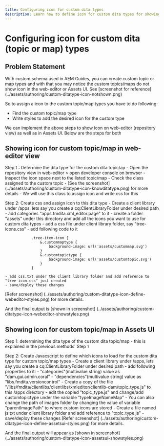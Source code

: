 ```yaml
---
title: Configuring icon for custom dita types
description: Learn how to define icon for custom dita types for showing their icon on different UI in AEM
---
```

# Configuring icon for custom dita (topic or map) types


## Problem Statement

With custom schema used in AEM Guides, you can create custom topic or map types and with that you may notice the custom topics/maps do not show icon in the web-editor or Assets UI. See  [screenshot for reference] (../assets/authoring/custom-ditatype-icon-notshown.png)

So to assign a icon to the custom topic/map types you have to do following:
- Find the custom topic/map type
- Write styles to add the desired icon for the custom type


We can implement the above steps to show icon on web-editor (repository view) as well as in Assets UI. Below are the steps for both


## Showing icon for custom topic/map in web-editor view

Step 1 : Determine the dita type for the custom dita topic/ap
    - Open the repository view in web-editor > open developer console on browser
    - Inspect the icon space next to the listed topic/map 
    - Check the class assigned to the custom topic 
    - [See the screenshot] (../assets/authoring/custom-ditatype-icon-knowditatype.png) for more details
    - We will use this class to assign icon and write css for this
    
Step 2: Create css and assign icon to this dita type
    - Create a client library under /apps, lets say you create a cq:ClientLibraryFolder under desired path
        - add categories "apps.fmdita.xml_editor.page" to it
    - create a folder "assets" under this directory and add all the icons you want to use for custom dita types
    - add a css file under client library folder, say "tree-icons.css"
        - add following code to it
        
```
            .tree-item-icon {
                &.custommaptype {
                    background-image: url('assets/custommap.svg')
                }
                &.customtopictype {
                    background-image: url('assets/customtopic.svg')
                }
            }
```

    - add css.txt under the client library folder and add reference to "tree-icon.css" just created
    - save/deploy these changes
[Refer screenshot] (../assets/authoring/custom-ditatype-icon-define-webeditor-styles.png) for more details.

And the final output is [shown in screenshot] (../assets/authoring/custom-ditatype-icon-webeditor-showstyles.png)


## Showing icon for custom topic/map in Assets UI

Step 1: determining the dita type of the custom dita topic/map
    - this is explained in the previous methods' Step 1
    
Step 2: Create Javacscript to define which icons to load for the custom dita type for custom topic/map types
    - Create a client library under /apps, lets say you create a cq:ClientLibraryFolder under desired path
        - add following properties to it:
            - "categories"(multivalue string) value as "dam.gui.admin.coral" 
            - "dependencies"(multivalue string) value as "libs.fmdita.versioncontrol"
    - Create a copy of the file "/libs/fmdita/clientlibs/clientlibs/xmleditor/clientlib-dam/topic_type.js" to this /apps directory
        - edit the copied "topic_type.js" and change/add customtopictype under the variable "typeImageNameMap"
        - You can also change the path of images folder by changing the value of variable "parentImagePath" to where custom icons are stored
    - Create a file named js.txt under client library folder and add reference to "topic_type.js"
    - save/deploy these changes
[Refer screenshot] (../assets/authoring/custom-ditatype-icon-define-assetsui-styles.png) for more details.

And the final output will appear as [shown in screenshot] (../assets/authoring/custom-ditatype-icon-assetsui-showstyles.png)